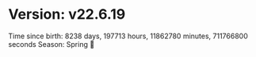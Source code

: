 # Version: v22.6.19
Time since birth: 8238 days, 197713 hours, 11862780 minutes, 711766800 seconds
Season: Spring 🌸
